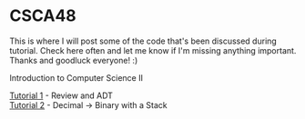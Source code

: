 # CSCA48

This is where I will post some of the code that's been discussed during tutorial. Check here often and let me know if I'm missing anything important. 
Thanks and goodluck everyone! :)


Introduction to Computer Science II

[Tutorial 1] - Review and ADT  
[Tutorial 2] - Decimal -> Binary with a Stack


[//]: # (These are reference links used in the body of this note and get stripped out when the markdown processor does its 
job. There is no need to format nicely because it shouldn't be seen. 
Thanks SO - http://stackoverflow.com/questions/4823468/store-comments-in-markdown-syntax)

   [Tutorial 1]: <https://github.com/YufeiCui/CSCA48/tree/master/t1>
   [Tutorial 2]: <https://github.com/YufeiCui/CSCA48/tree/master/t2>
